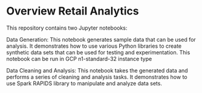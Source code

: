 
# Overview Retail Analytics 
This repository contains two Jupyter notebooks:

Data Generation: This notebook generates sample data that can be used for analysis. It demonstrates how to use various Python libraries to create synthetic data sets that can be used for testing and experimentation. This notebook can be run in GCP n1-standard-32 instance type

Data Cleaning and Analysis: This notebook takes the generated data and performs a series of cleaning and analysis tasks. It demonstrates how to use Spark RAPIDS library to manipulate and analyze data sets.
